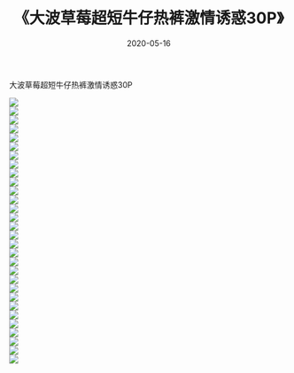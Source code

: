 ﻿---
layout: post
title:  《大波草莓超短牛仔热裤激情诱惑30P》
date:   2020-05-16
img: http://pic.660000.xyz/1:/性感/2020/大波草莓超短牛仔热裤激情诱惑30P/000.jpg
categories: [美女, 清纯, 唯美]
---

大波草莓超短牛仔热裤激情诱惑30P

  ![](http://pic.660000.xyz/1:/性感/2020/大波草莓超短牛仔热裤激情诱惑30P/001.jpg) <br> ![](http://pic.660000.xyz/1:/性感/2020/大波草莓超短牛仔热裤激情诱惑30P/002.jpg) <br> ![](http://pic.660000.xyz/1:/性感/2020/大波草莓超短牛仔热裤激情诱惑30P/003.jpg) <br> ![](http://pic.660000.xyz/1:/性感/2020/大波草莓超短牛仔热裤激情诱惑30P/004.jpg) <br> ![](http://pic.660000.xyz/1:/性感/2020/大波草莓超短牛仔热裤激情诱惑30P/005.jpg) <br> ![](http://pic.660000.xyz/1:/性感/2020/大波草莓超短牛仔热裤激情诱惑30P/006.jpg) <br> ![](http://pic.660000.xyz/1:/性感/2020/大波草莓超短牛仔热裤激情诱惑30P/007.jpg) <br> ![](http://pic.660000.xyz/1:/性感/2020/大波草莓超短牛仔热裤激情诱惑30P/008.jpg) <br> ![](http://pic.660000.xyz/1:/性感/2020/大波草莓超短牛仔热裤激情诱惑30P/009.jpg) <br> ![](http://pic.660000.xyz/1:/性感/2020/大波草莓超短牛仔热裤激情诱惑30P/010.jpg) <br> ![](http://pic.660000.xyz/1:/性感/2020/大波草莓超短牛仔热裤激情诱惑30P/011.jpg) <br> ![](http://pic.660000.xyz/1:/性感/2020/大波草莓超短牛仔热裤激情诱惑30P/012.jpg) <br> ![](http://pic.660000.xyz/1:/性感/2020/大波草莓超短牛仔热裤激情诱惑30P/013.jpg) <br> ![](http://pic.660000.xyz/1:/性感/2020/大波草莓超短牛仔热裤激情诱惑30P/014.jpg) <br> ![](http://pic.660000.xyz/1:/性感/2020/大波草莓超短牛仔热裤激情诱惑30P/015.jpg) <br> ![](http://pic.660000.xyz/1:/性感/2020/大波草莓超短牛仔热裤激情诱惑30P/016.jpg) <br> ![](http://pic.660000.xyz/1:/性感/2020/大波草莓超短牛仔热裤激情诱惑30P/017.jpg) <br> ![](http://pic.660000.xyz/1:/性感/2020/大波草莓超短牛仔热裤激情诱惑30P/018.jpg) <br> ![](http://pic.660000.xyz/1:/性感/2020/大波草莓超短牛仔热裤激情诱惑30P/019.jpg) <br> ![](http://pic.660000.xyz/1:/性感/2020/大波草莓超短牛仔热裤激情诱惑30P/020.jpg) <br> ![](http://pic.660000.xyz/1:/性感/2020/大波草莓超短牛仔热裤激情诱惑30P/021.jpg) <br> ![](http://pic.660000.xyz/1:/性感/2020/大波草莓超短牛仔热裤激情诱惑30P/022.jpg) <br> ![](http://pic.660000.xyz/1:/性感/2020/大波草莓超短牛仔热裤激情诱惑30P/023.jpg) <br> ![](http://pic.660000.xyz/1:/性感/2020/大波草莓超短牛仔热裤激情诱惑30P/024.jpg) <br> ![](http://pic.660000.xyz/1:/性感/2020/大波草莓超短牛仔热裤激情诱惑30P/025.jpg) <br> ![](http://pic.660000.xyz/1:/性感/2020/大波草莓超短牛仔热裤激情诱惑30P/026.jpg) <br> ![](http://pic.660000.xyz/1:/性感/2020/大波草莓超短牛仔热裤激情诱惑30P/027.jpg) <br> ![](http://pic.660000.xyz/1:/性感/2020/大波草莓超短牛仔热裤激情诱惑30P/028.jpg) <br> ![](http://pic.660000.xyz/1:/性感/2020/大波草莓超短牛仔热裤激情诱惑30P/029.jpg) <br> ![](http://pic.660000.xyz/1:/性感/2020/大波草莓超短牛仔热裤激情诱惑30P/030.jpg) <br>